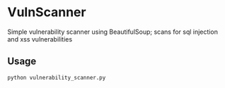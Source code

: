 # VulnScanner
Simple vulnerability scanner using BeautifulSoup; scans for sql injection and xss vulnerabilities

## Usage

```bash
python vulnerability_scanner.py
